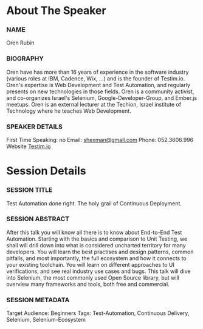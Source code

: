About The Speaker
=================

### NAME
Oren Rubin

### BIOGRAPHY 
Oren have has more than 16 years of experience in the software industry (various roles at IBM, Cadence, Wix, ...) and
is the founder of Testim.io. Oren's expertise is Web Development and Test Automation, and regularly presents on new
technologies in those fields. Oren is a community activist, and co-organizes Israel's Selenium, Google-Developer-Group,
and Ember.js meetups. Oren is an external lecturer at the Techion, Israel institute of Technology where he teaches Web
Development.

### SPEAKER DETAILS
First Time Speaking: no
Email: shexman@gmail.com
Phone: 052.3606.996
Website [Testim.io](http://testim.io)


Session Details
===============

### SESSION TITLE
Test Automation done right. The holy grail of Continuous Deployment.

### SESSION ABSTRACT 
After this talk you will know all there is to know about End-to-End Test Automation. Starting with the basics and
comparison to Unit Testing, we shall will drill down into what is considered uncharted territory for many developers.
You will learn the best practises and design patterns, common pitfalls, and most importantly, the full ecosystem and
how it connects to your existing toolchain. You will learn on different approaches to UI verifications, and see real
industry use cases and bugs. This talk will dive into Selenium, the most commonly used Open Source library, but will
overview many frameworks and tools, both free and commercial.

### SESSION METADATA
Target Audience: Beginners
Tags: Test-Automation, Continuous Delivery, Selenium, Selenium-Ecosystem
